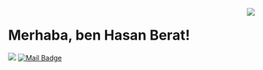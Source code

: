 <img align='right' src="https://github-readme-stats.vercel.app/api?username=HasanBeratSoke&show_icons=true">

# Merhaba, ben Hasan Berat! 



[![](https://img.shields.io/badge/linkedin-%230077B5.svg?&style=for-the-badge&logo=linkedin&logoColor=white)](www.linkedin.com/in/hasan-berat-söke-0b707a210)
[![Mail Badge](https://img.shields.io/badge/hasanberatsoke@hotmail.com-c14438?style=for-the-badge&logo=Gmail&logoColor=white&link=mailto:hasanberatsoke@hotmail.com)](mailto:hasanberatsoke@hotmail.com)
